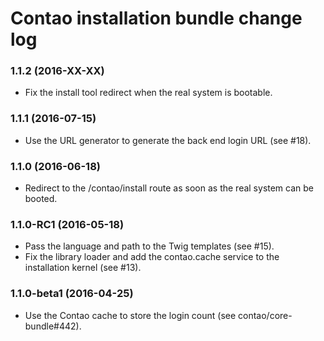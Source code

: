 # Contao installation bundle change log

### 1.1.2 (2016-XX-XX)

 * Fix the install tool redirect when the real system is bootable.

### 1.1.1 (2016-07-15)

 * Use the URL generator to generate the back end login URL (see #18).

### 1.1.0 (2016-06-18)

 * Redirect to the /contao/install route as soon as the real system can be booted.

### 1.1.0-RC1 (2016-05-18)

 * Pass the language and path to the Twig templates (see #15).
 * Fix the library loader and add the contao.cache service to the installation kernel (see #13).

### 1.1.0-beta1 (2016-04-25)

 * Use the Contao cache to store the login count (see contao/core-bundle#442).

